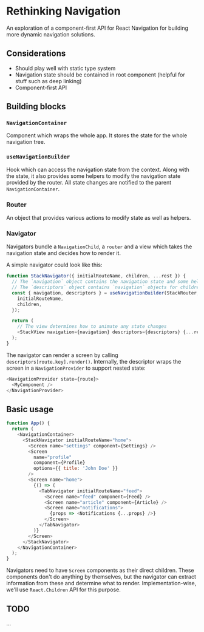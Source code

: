 # Rethinking Navigation

An exploration of a component-first API for React Navigation for building more dynamic navigation solutions.

## Considerations

- Should play well with static type system
- Navigation state should be contained in root component (helpful for stuff such as deep linking)
- Component-first API

## Building blocks

### `NavigationContainer`

Component which wraps the whole app. It stores the state for the whole navigation tree.

### `useNavigationBuilder`

Hook which can access the navigation state from the context. Along with the state, it also provides some helpers to modify the navigation state provided by the router. All state changes are notified to the parent `NavigationContainer`.

### Router

An object that provides various actions to modify state as well as helpers.

### Navigator

Navigators bundle a `NavigationChild`, a `router` and a view which takes the navigation state and decides how to render it.

A simple navigator could look like this:

```js
function StackNavigator({ initialRouteName, children, ...rest }) {
  // The `navigation` object contains the navigation state and some helpers (e.g. push, pop)
  // The `descriptors` object contains `navigation` objects for children routes and helper for rendering a screen
  const { navigation, descriptors } = useNavigationBuilder(StackRouter, {
    initialRouteName,
    children,
  });

  return (
    // The view determines how to animate any state changes
    <StackView navigation={navigation} descriptors={descriptors} {...rest} />
  );
}
```

The navigator can render a screen by calling `descriptors[route.key].render()`. Internally, the descriptor wraps the screen in a `NavigationProvider` to support nested state:

```js
<NavigationProvider state={route}>
  <MyComponent />
</NavigationProvider>
```

## Basic usage

```js
function App() {
  return (
    <NavigationContainer>
      <StackNavigator initialRouteName="home">
        <Screen name="settings" component={Settings} />
        <Screen
          name="profile"
          component={Profile}
          options={{ title: 'John Doe' }}
        />
        <Screen name="home">
          {() => (
            <TabNavigator initialRouteName="feed">
              <Screen name="feed" component={Feed} />
              <Screen name="article" component={Article} />
              <Screen name="notifications">
                {props => <Notifications {...props} />}
              </Screen>
            </TabNavigator>
          )}
        </Screen>
      </StackNavigator>
    </NavigationContainer>
  );
}
```

Navigators need to have `Screen` components as their direct children. These components don't do anything by themselves, but the navigator can extract information from these and determine what to render. Implementation-wise, we'll use `React.Children` API for this purpose.

## TODO

...
